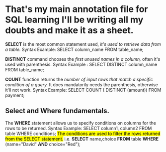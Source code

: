 # That's my main annotation file for SQL learning I'll be writing all my doubts and make it as a sheet.

**SELECT** is the most common statement used, *it's used to retrieve data from a table.* Syntax Example: SELECT column_name FROM table_name;

**DISTINCT** command chooses the *first unused names in a column,* often it's used with parenthesis. Syntax Example : SELECT DISTINCT column_name FROM table_name;

**COUNT** function returns the *number of input rows that match a specific condition of a query.* It does mandatorily needs the parenthesis, otherwise it'll not work. Syntax Example: SELECT COUNT ( DISTINCT (amount)) FROM payment;

## Select and Where fundamentals. ##

The **WHERE** statement allows us to specify conditions on columns for the rows to be returned. Syntax Example: SELECT column1, column2 FROM table WHERE 
conditions;
<mark>The conditions are used to filter the rows returned from the SELECT statement.</mark>
 i.e. **SELECT** name,choice **FROM** table **WHERE** (name="David" **AND** choice="Red");


